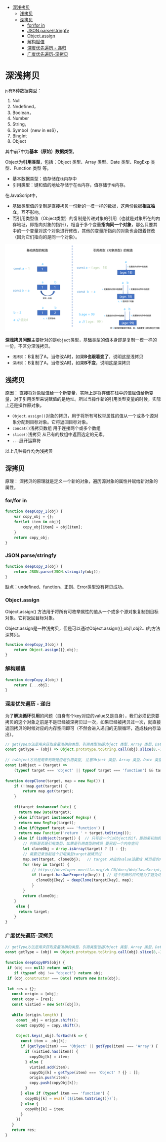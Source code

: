 - [深浅拷贝](#深浅拷贝)
  - [浅拷贝](#浅拷贝)
  - [深拷贝](#深拷贝)
    - [for/for in](#forfor-in)
    - [JSON.parse/stringfy](#jsonparsestringfy)
    - [Object.assign](#objectassign)
    - [解构赋值](#解构赋值)
    - [深度优先遍历 - 递归](#深度优先遍历---递归)
    - [广度优先遍历-深拷贝](#广度优先遍历-深拷贝)

# 深浅拷贝

js有8种数据类型：

1. Null
2. Nndefined，
3. Boolean，
4. Number
5. String，
6. Symbol（new in es6），
7. BingInt
8. Object

其中前7中为**基本（原始）数据类型**。

Object为**引用类型**，包括：Object 类型、Array 类型、Date 类型、RegExp 类型、Function 类型 等。

- 基本数据类型：值存储在`栈`内存中
- 引用类型：键和值的地址存储于在`栈`内存，值存储于`堆`内存。

在JavaScript中，

- 基础类型值的复制是直接拷贝一份新的一模一样的数据，这两份数据**相互独立**，互不影响。
- 而引用类型值（Object类型）的复制是传递对象的引用（也就是对象所在的内存地址，即指向对象的指针），相当于多个变量**指向同一个对象**，那么只要其中的一个变量对这个对象进行修改，其他的变量所指向的对象也会跟着修改（因为它们指向的是同一个对象）。

<img src="./picture/copy/pic1.png"/>

**深浅拷贝问题**主要针对的是`Object`类型，基础类型的值本身即是复制一模一样的一份，不区分深浅拷贝。

- `浅拷贝`：B复制了A，当修改A时，如果**B也跟着变了**，说明这是浅拷贝
- `深拷贝`：B复制了A，当修改A时，如果**B不变**，说明这是深拷贝
  
## 浅拷贝

原因：
直接将对象赋值给一个新变量，实际上是将存储在栈中的值赋值给新变量，对于引用类型来说赋值的是地址。所以当操作新的引用类型变量的时候，实际上还是操作原对象。

- `Object.assign()`对象的拷贝，用于将所有可枚举属性的值从一个或多个源对象分配到目标对象。它将返回目标对象。
- `concat()`浅拷贝数组 用于连接两个或多个数组
- `slice()`浅拷贝 从已有的数组中返回选定的元素。
- `...`展开运算符

以上几种操作均为浅拷贝

## 深拷贝

原理：
深拷贝的原理就是定义一个新的对象，遍历源对象的属性并赋给新对象的属性。

### for/for in

```js
function deepCopy_1(obj) {
    var copy_obj = {};
    for(let item in obj){
        copy_obj[item] = obj[item];
    }
    return copy_obj;
}
```

### JSON.parse/stringfy

```js
function deepCopy_2(obj) {
    return JSON.parse(JSON.stringify(obj));
}
```

缺点：undefined、function、正则、Error类型没有拷贝成功。

### Object.assign

Object.assign() 方法用于将所有可枚举属性的值从一个或多个源对象复制到目标对象。它将返回目标对象。

Object.assign是一种浅拷贝，但是可以通过Object.assign({},obj1,obj2...)的方法深拷贝。

```js
function deepCopy_3(obj) {
    return Object.assign({},obj);
}
```

### 解构赋值

```js
function deepCopy_4(obj) {
    return {...obj};
}
```

### 深度优先遍历 - 递归

为了**解决循环引用**的问题（自身有个key对应的value又是自身），我们必须记录要拷贝的这个对象之前是不是已经被深拷贝过一次，如果已经被拷贝过一次，就直接返回拷贝的时候对应的内存空间即可（不然会进入递归的无限循环，造成栈内存溢出）。

```js
// getType方法是用来获取变量准确的类型，引用类型包括Object 类型、Array 类型、Date 类型、RegExp 类型、Function 类型
const getType = (obj) => Object.prototype.toString.call(obj).slice(8,-1);

// isObject方法是用来判断是否是引用类型, 注意Object 类型、Array 类型、Date 类型、RegExp 类型这四种类型用typeof判断结果都是'object'
const isObject = (target) =>
    (typeof target === 'object' || typeof target === 'function') && target !== null;    // date regExp 的typeof都会被判断为'object'

function deepClone(target, map = new Map()) {
    if (!!map.get(target)) {
        return map.get(target);
    }

    if(target instanceof Date) {
      return new Date(target);
    } else if(target instanceof RegExp) {
      return new RegExp(target);
    } else if(typeof target === 'function') {
      return new Function('return ' + target.toString());
    } else if (isObject(target)) {  // 只写这一个isObject的if，那如果初始的target他是基本数据类型呢，你也要返回他的值进行赋值吧，所以要多加下面一个else return target的判断        
        // 判断是否是引用类型，如果是引用类型的拷贝 要另起一个内存空间
        let cloneObj = Array.isArray(target) ? [] : {};
        // 需要记录当前这个引用类型target被拷贝过
        map.set(target, cloneObj);   // target 对应的value设置成 拷贝后的内存地址。
        for (key in target) {
            // https://developer.mozilla.org/zh-CN/docs/Web/JavaScript/Reference/Statements/for...in hasOwnProperty是拿到自己本身有的key，不会拿到原型链上继承来的key
            if (target.hasOwnProperty(key)) { // 这个判断的目的是为了避免访问非target本身的属性（比如继承来的属性），也可以使用getOwnPropertyNames()这个方法
              cloneObj[key] = deepClone(target[key], map);
            }
        }
        return cloneObj;
    }
     else {
      return target;
    }
}
```

### 广度优先遍历-深拷贝

```js
// getType方法是用来获取变量准确的类型，引用类型包括Object 类型、Array 类型、Date 类型、RegExp 类型、Function 类型
const getType = (obj) => Object.prototype.toString.call(obj).slice(8,-1);

function deepCopyBFS(obj) {
 if (obj === null) return null;
    if (typeof obj !== "object") return obj;
 if (obj.constructor === Date) return new Date(obj);

 let res = {};
   const origin = [obj];
   const copy = [res];
   const vistied = new Set([obj]);

   while (origin.length) {
     const _obj = origin.shift();
     const copyObj = copy.shift();

     Object.keys(_obj).forEach(k => {
       const item = _obj[k];
       if (getType(item) === 'Object' || getType(item) === 'Array') {
         if (vistied.has(item)) {
           copyObj[k] = item;
         } else {
           vistied.add(item);
           copyObj[k] = getType(item) === 'Object' ? {} : [];
           origin.push(item);
           copy.push(copyObj[k]);
         }
       } else if (typeof item === 'function') {
         copyObj[k] = eval(`(${item.toString()})`);
       } else {
         copyObj[k] = item;
       }
     })
   }
   return res;
}
```
